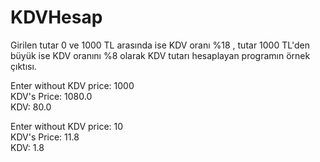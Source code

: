 # KDVHesap
Girilen tutar 0 ve 1000 TL arasında ise KDV oranı %18 , tutar 1000 TL'den büyük ise KDV oranını %8 olarak KDV tutarı hesaplayan programın örnek çıktısı.

Enter without KDV price: 1000 </br >
KDV's Price: 1080.0 </br >
KDV: 80.0

Enter without KDV price: 10 </br >
KDV's Price: 11.8 </br >
KDV: 1.8
